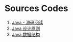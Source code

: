 # Sources Codes

1. [Java - 源码阅读](src/main/java/sources/README.md)
2. [Java 设计原则](src/main/java/principle/README.md)
3. [Java 数据结构](src/main/java/data_struct/README.md)